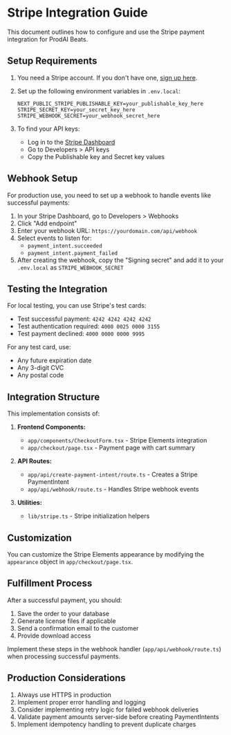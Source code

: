# Stripe Integration Guide

This document outlines how to configure and use the Stripe payment integration for ProdAI Beats.

## Setup Requirements

1. You need a Stripe account. If you don't have one, [sign up here](https://dashboard.stripe.com/register).

2. Set up the following environment variables in `.env.local`:
   ```
   NEXT_PUBLIC_STRIPE_PUBLISHABLE_KEY=your_publishable_key_here
   STRIPE_SECRET_KEY=your_secret_key_here
   STRIPE_WEBHOOK_SECRET=your_webhook_secret_here
   ```

3. To find your API keys:
   - Log in to the [Stripe Dashboard](https://dashboard.stripe.com/)
   - Go to Developers > API keys
   - Copy the Publishable key and Secret key values

## Webhook Setup

For production use, you need to set up a webhook to handle events like successful payments:

1. In your Stripe Dashboard, go to Developers > Webhooks
2. Click "Add endpoint"
3. Enter your webhook URL: `https://yourdomain.com/api/webhook`
4. Select events to listen for:
   - `payment_intent.succeeded`
   - `payment_intent.payment_failed`
5. After creating the webhook, copy the "Signing secret" and add it to your `.env.local` as `STRIPE_WEBHOOK_SECRET`

## Testing the Integration

For local testing, you can use Stripe's test cards:

- Test successful payment: `4242 4242 4242 4242`
- Test authentication required: `4000 0025 0000 3155`
- Test payment declined: `4000 0000 0000 9995`

For any test card, use:
- Any future expiration date
- Any 3-digit CVC
- Any postal code

## Integration Structure

This implementation consists of:

1. **Frontend Components:**
   - `app/components/CheckoutForm.tsx` - Stripe Elements integration
   - `app/checkout/page.tsx` - Payment page with cart summary

2. **API Routes:**
   - `app/api/create-payment-intent/route.ts` - Creates a Stripe PaymentIntent
   - `app/api/webhook/route.ts` - Handles Stripe webhook events

3. **Utilities:**
   - `lib/stripe.ts` - Stripe initialization helpers

## Customization

You can customize the Stripe Elements appearance by modifying the `appearance` object in `app/checkout/page.tsx`.

## Fulfillment Process

After a successful payment, you should:

1. Save the order to your database
2. Generate license files if applicable
3. Send a confirmation email to the customer
4. Provide download access

Implement these steps in the webhook handler (`app/api/webhook/route.ts`) when processing successful payments.

## Production Considerations

1. Always use HTTPS in production
2. Implement proper error handling and logging
3. Consider implementing retry logic for failed webhook deliveries
4. Validate payment amounts server-side before creating PaymentIntents
5. Implement idempotency handling to prevent duplicate charges 